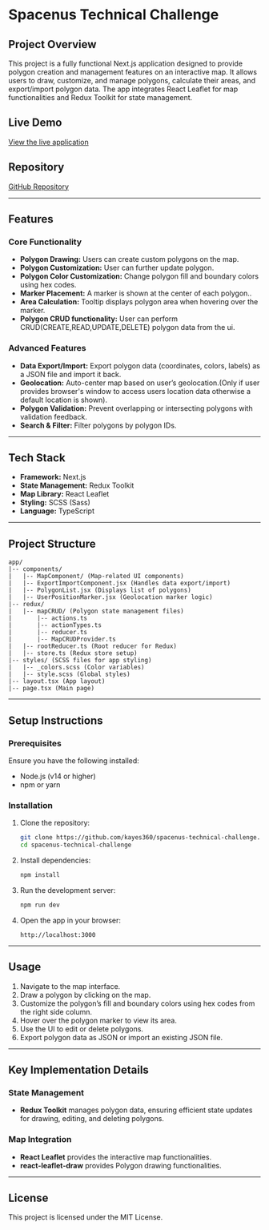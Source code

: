 # Spacenus Technical Challenge

## Project Overview
This project is a fully functional Next.js application designed to provide polygon creation and management features on an interactive map. It allows users to draw, customize, and manage polygons, calculate their areas, and export/import polygon data. The app integrates React Leaflet for map functionalities and Redux Toolkit for state management.

## Live Demo
[View the live application](https://spacenus-technical-challenge.vercel.app/)

## Repository
[GitHub Repository](https://github.com/kayes360/spacenus-technical-challenge)

---

## Features
### Core Functionality
- **Polygon Drawing:** Users can create custom polygons on the map.
- **Polygon Customization:** User can further update polygon. 
- **Polygon Color Customization:** Change polygon fill and boundary colors using hex codes.
- **Marker Placement:** A marker is shown at the center of each polygon..
- **Area Calculation:** Tooltip displays polygon area when hovering over the marker.
- **Polygon CRUD functionality:** User can perform CRUD(CREATE,READ,UPDATE,DELETE) polygon data from the ui.

### Advanced Features
- **Data Export/Import:** Export polygon data (coordinates, colors, labels) as a JSON file and import it back.
- **Geolocation:** Auto-center map based on user’s geolocation.(Only if user provides browser's window to access users location data otherwise a default location is shown).
- **Polygon Validation:** Prevent overlapping or intersecting polygons with validation feedback.
- **Search & Filter:** Filter polygons by polygon IDs.


---

## Tech Stack
- **Framework:** Next.js 
- **State Management:** Redux Toolkit
- **Map Library:** React Leaflet
- **Styling:** SCSS (Sass)
- **Language:** TypeScript

---

## Project Structure
```
app/
|-- components/
|   |-- MapComponent/ (Map-related UI components)
|   |-- ExportImportComponent.jsx (Handles data export/import)
|   |-- PolygonList.jsx (Displays list of polygons)
|   |-- UserPositionMarker.jsx (Geolocation marker logic)
|-- redux/
|   |-- mapCRUD/ (Polygon state management files)
|       |-- actions.ts
|       |-- actionTypes.ts
|       |-- reducer.ts
|       |-- MapCRUDProvider.ts
|   |-- rootReducer.ts (Root reducer for Redux)
|   |-- store.ts (Redux store setup)
|-- styles/ (SCSS files for app styling)
|   |-- _colors.scss (Color variables)
|   |-- style.scss (Global styles)
|-- layout.tsx (App layout)
|-- page.tsx (Main page)
```

---

## Setup Instructions
### Prerequisites
Ensure you have the following installed:
- Node.js (v14 or higher)
- npm or yarn

### Installation
1. Clone the repository:
   ```bash
   git clone https://github.com/kayes360/spacenus-technical-challenge.git
   cd spacenus-technical-challenge
   ```

2. Install dependencies:
   ```bash
   npm install
   ```

3. Run the development server:
   ```bash
   npm run dev
   ```

4. Open the app in your browser:
   ```
   http://localhost:3000
   ```

---

## Usage
1. Navigate to the map interface.
2. Draw a polygon by clicking on the map.
3. Customize the polygon’s fill and boundary colors using hex codes from the right side column.
4. Hover over the polygon marker to view its area.
5. Use the UI to edit or delete polygons.
6. Export polygon data as JSON or import an existing JSON file.

---

## Key Implementation Details
### State Management
- **Redux Toolkit** manages polygon data, ensuring efficient state updates for drawing, editing, and deleting polygons.

### Map Integration
- **React Leaflet** provides the interactive map functionalities.
- **react-leaflet-draw** provides Polygon drawing functionalities.
  
 
 

---

## License
This project is licensed under the MIT License.

